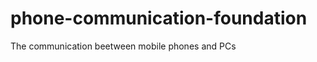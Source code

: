 phone-communication-foundation
==============================

The communication beetween mobile phones and PCs
